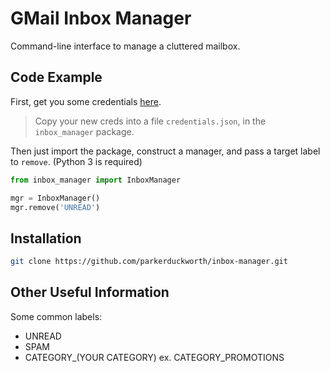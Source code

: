 # GMail Inbox Manager

Command-line interface to manage a cluttered mailbox.

## Code Example
First, get you some credentials [here](https://developers.google.com/identity/protocols/OAuth2).
> Copy your new creds into a file `credentials.json`, in the `inbox_manager` package.

Then just import the package, construct a manager, and pass a target label to `remove`. (Python 3 is required)
```python
from inbox_manager import InboxManager

mgr = InboxManager()
mgr.remove('UNREAD')
```

## Installation
```sh
git clone https://github.com/parkerduckworth/inbox-manager.git
```

## Other Useful Information
Some common labels:
 - UNREAD
 - SPAM
 - CATEGORY_(YOUR CATEGORY) ex. CATEGORY_PROMOTIONS
